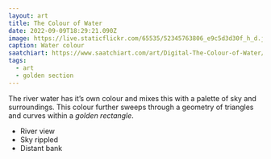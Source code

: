 ```yaml
---
layout: art
title: The Colour of Water
date: 2022-09-09T18:29:21.090Z
image: https://live.staticflickr.com/65535/52345763806_e9c5d3d30f_h_d.jpg
caption: Water colour
saatchiart: https://www.saatchiart.com/art/Digital-The-Colour-of-Water/2113733/9911227/view
tags:
  - art
  - golden section
---
```

The river water has it’s own colour and mixes this with a palette of sky and surroundings. This colour further sweeps through a geometry of triangles and curves within a _golden rectangle_. 

* River view
* Sky rippled
* Distant bank
